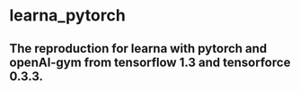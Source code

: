 # learna_pytorch
## The reproduction for learna with pytorch and openAI-gym from tensorflow 1.3 and tensorforce 0.3.3.
